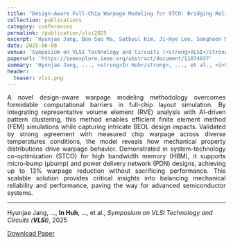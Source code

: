 ```yaml
---
title: "Design-Aware Full-Chip Warpage Modeling for STCO: Bridging Reliability and Design for a New Era of Advanced Systems"
collection: publications
category: conferences
permalink: /publication/vlsi2025
excerpt: 'Hyunjae Jang, Boo Soo Ma, Satbyul Kim, Ji-Hye Lee, Sanghoon Myung, Young-Joo Lee, <strong>In Huh</strong>, SeongRyeol Kim, Min Chul Park, Narae Jeong, Sung Jin Kim, Young-Gu Kim, Dae Sin Kim'
date: 2025-06-08
venue: 'Symposium on VLSI Technology and Circuits (<strong>VLSI</strong>)'
paperurl: 'https://ieeexplore.ieee.org/abstract/document/11074937'
summary: 'Hyunjae Jang, ..., <strong>In Huh</strong>, ..., et al., <i>Symposium on VLSI Technology and Circuits (<strong>VLSI</strong>)</i>, 2025'
header:
  teaser: vlsi.png
---
```

<p align="justify">
A novel design-aware warpage modeling methodology overcomes formidable computational barriers in full-chip layout simulation. By integrating representative volume element (RVE) analysis with AI-driven pattern clustering, this method enables efficient finite element method (FEM) simulations while capturing intricate BEOL design impacts. Validated by strong agreement with measured chip warpage across diverse temperatures conditions, the model reveals how mechanical property distributions drive warpage behavior. Demonstrated in system-technology co-optimization (STCO) for high bandwidth memory (HBM), it supports micro-bump (μbump) and power delivery network (PDN) designs, achieving up to 13% warpage reduction without sacrificing performance. This scalable solution provides critical insights into balancing mechanical reliability and performance, paving the way for advanced semiconductor systems.
</p>
<hr>

Hyunjae Jang, ..., <strong>In Huh</strong>, ..., et al., <i>Symposium on VLSI Technology and Circuits (<strong>VLSI</strong>)</i>, 2025

[Download Paper](https://ieeexplore.ieee.org/abstract/document/11074937)